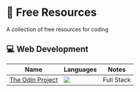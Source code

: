 # :floppy_disk: Free Resources
A collection of free resources for coding

## :computer: Web Development

| Name | Languages | Notes |
| --- | --- | --- |
| [The Odin Project](https://www.theodinproject.com/) | <img src="https://skillicons.dev/icons?i=html,css,javascript,ruby"/> | Full Stack | 